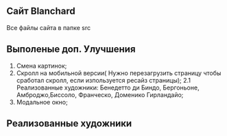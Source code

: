 ## Сайт Blanchard

Все файлы сайта в папке src

## Выполеные доп. Улучшения

1. Смена картинок;
2. Скролл на мобильной версии( Нужно перезагрузить страницу чтобы сработал скролл, если изпользуется ресайз страницы);
 2.1 Реализованные художники: Бенедетто ди Биндо, Бергоньоне, Амброджо,Биссоло, Франческо, Доменико Гирландайо;
3. Модальное окно;

## Реализованные художники
